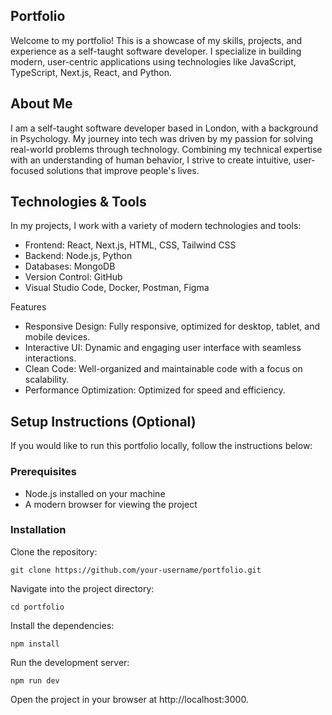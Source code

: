 ## Portfolio
Welcome to my portfolio! This is a showcase of my skills, projects, and experience as a self-taught software developer. I specialize in building modern, user-centric applications using technologies like JavaScript, TypeScript, Next.js, React, and Python.

## About Me
I am a self-taught software developer based in London, with a background in Psychology. My journey into tech was driven by my passion for solving real-world problems through technology. Combining my technical expertise with an understanding of human behavior, I strive to create intuitive, user-focused solutions that improve people's lives.

## Technologies & Tools
In my projects, I work with a variety of modern technologies and tools:

- Frontend: React, Next.js, HTML, CSS, Tailwind CSS
- Backend: Node.js, Python
- Databases: MongoDB
- Version Control: GitHub
- Visual Studio Code, Docker, Postman, Figma

Features
- Responsive Design: Fully responsive, optimized for desktop, tablet, and mobile devices.
- Interactive UI: Dynamic and engaging user interface with seamless interactions.
- Clean Code: Well-organized and maintainable code with a focus on scalability.
- Performance Optimization: Optimized for speed and efficiency.

## Setup Instructions (Optional)
If you would like to run this portfolio locally, follow the instructions below:

### Prerequisites
- Node.js installed on your machine
- A modern browser for viewing the project

### Installation
Clone the repository:

```
git clone https://github.com/your-username/portfolio.git
```

Navigate into the project directory:

```
cd portfolio
```

Install the dependencies:
```
npm install
```

Run the development server:
```
npm run dev
```

Open the project in your browser at http://localhost:3000.